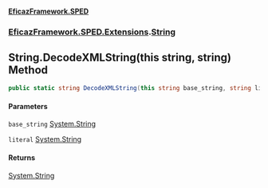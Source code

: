 #### [EficazFramework.SPED](EficazFrameworkSPED.md 'EficazFramework SPED')
### [EficazFramework.SPED.Extensions](EficazFramework.SPED.Extensions.md 'EficazFramework.SPED.Extensions').[String](EficazFramework.SPED.Extensions/String.md 'EficazFramework.SPED.Extensions.String')

## String.DecodeXMLString(this string, string) Method

```csharp
public static string DecodeXMLString(this string base_string, string literal);
```
#### Parameters

<a name='EficazFramework.SPED.Extensions.String.DecodeXMLString(thisstring,string).base_string'></a>

`base_string` [System.String](https://docs.microsoft.com/en-us/dotnet/api/System.String 'System.String')

<a name='EficazFramework.SPED.Extensions.String.DecodeXMLString(thisstring,string).literal'></a>

`literal` [System.String](https://docs.microsoft.com/en-us/dotnet/api/System.String 'System.String')

#### Returns
[System.String](https://docs.microsoft.com/en-us/dotnet/api/System.String 'System.String')
